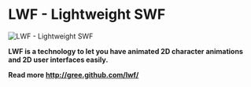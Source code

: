 # LWF - Lightweight SWF
![LWF - Lightweight SWF ](http://gree.github.com/lwf-demo/images/LWF-logo.png)

**LWF is a technology to let you have animated 2D character animations and 2D user interfaces easily.**

**Read more http://gree.github.com/lwf/**
